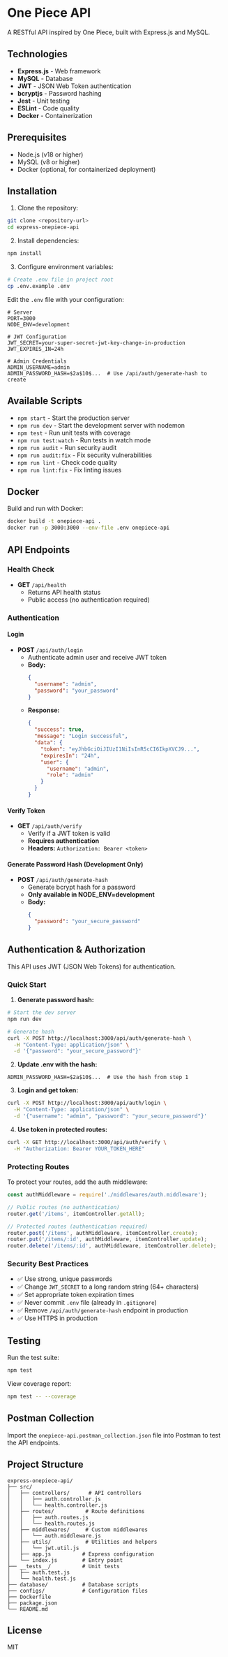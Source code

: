 # One Piece API

A RESTful API inspired by One Piece, built with Express.js and MySQL.

## Technologies

- **Express.js** - Web framework
- **MySQL** - Database
- **JWT** - JSON Web Token authentication
- **bcryptjs** - Password hashing
- **Jest** - Unit testing
- **ESLint** - Code quality
- **Docker** - Containerization

## Prerequisites

- Node.js (v18 or higher)
- MySQL (v8 or higher)
- Docker (optional, for containerized deployment)

## Installation

1. Clone the repository:
```bash
git clone <repository-url>
cd express-onepiece-api
```

2. Install dependencies:
```bash
npm install
```

3. Configure environment variables:
```bash
# Create .env file in project root
cp .env.example .env
```

Edit the `.env` file with your configuration:
```env
# Server
PORT=3000
NODE_ENV=development

# JWT Configuration
JWT_SECRET=your-super-secret-jwt-key-change-in-production
JWT_EXPIRES_IN=24h

# Admin Credentials
ADMIN_USERNAME=admin
ADMIN_PASSWORD_HASH=$2a$10$...  # Use /api/auth/generate-hash to create
```

## Available Scripts

- `npm start` - Start the production server
- `npm run dev` - Start the development server with nodemon
- `npm test` - Run unit tests with coverage
- `npm run test:watch` - Run tests in watch mode
- `npm run audit` - Run security audit
- `npm run audit:fix` - Fix security vulnerabilities
- `npm run lint` - Check code quality
- `npm run lint:fix` - Fix linting issues

## Docker

Build and run with Docker:
```bash
docker build -t onepiece-api .
docker run -p 3000:3000 --env-file .env onepiece-api
```

## API Endpoints

### Health Check

- **GET** `/api/health`
  - Returns API health status
  - Public access (no authentication required)

### Authentication

#### Login
- **POST** `/api/auth/login`
  - Authenticate admin user and receive JWT token
  - **Body:**
    ```json
    {
      "username": "admin",
      "password": "your_password"
    }
    ```
  - **Response:**
    ```json
    {
      "success": true,
      "message": "Login successful",
      "data": {
        "token": "eyJhbGciOiJIUzI1NiIsInR5cCI6IkpXVCJ9...",
        "expiresIn": "24h",
        "user": {
          "username": "admin",
          "role": "admin"
        }
      }
    }
    ```

#### Verify Token
- **GET** `/api/auth/verify`
  - Verify if a JWT token is valid
  - **Requires authentication**
  - **Headers:** `Authorization: Bearer <token>`

#### Generate Password Hash (Development Only)
- **POST** `/api/auth/generate-hash`
  - Generate bcrypt hash for a password
  - **Only available in NODE_ENV=development**
  - **Body:**
    ```json
    {
      "password": "your_secure_password"
    }
    ```

## Authentication & Authorization

This API uses JWT (JSON Web Tokens) for authentication.

### Quick Start

1. **Generate password hash:**
```bash
# Start the dev server
npm run dev

# Generate hash
curl -X POST http://localhost:3000/api/auth/generate-hash \
  -H "Content-Type: application/json" \
  -d '{"password": "your_secure_password"}'
```

2. **Update .env with the hash:**
```env
ADMIN_PASSWORD_HASH=$2a$10$...  # Use the hash from step 1
```

3. **Login and get token:**
```bash
curl -X POST http://localhost:3000/api/auth/login \
  -H "Content-Type: application/json" \
  -d '{"username": "admin", "password": "your_secure_password"}'
```

4. **Use token in protected routes:**
```bash
curl -X GET http://localhost:3000/api/auth/verify \
  -H "Authorization: Bearer YOUR_TOKEN_HERE"
```

### Protecting Routes

To protect your routes, add the auth middleware:

```javascript
const authMiddleware = require('./middlewares/auth.middleware');

// Public routes (no authentication)
router.get('/items', itemController.getAll);

// Protected routes (authentication required)
router.post('/items', authMiddleware, itemController.create);
router.put('/items/:id', authMiddleware, itemController.update);
router.delete('/items/:id', authMiddleware, itemController.delete);
```

### Security Best Practices

- ✅ Use strong, unique passwords
- ✅ Change `JWT_SECRET` to a long random string (64+ characters)
- ✅ Set appropriate token expiration times
- ✅ Never commit `.env` file (already in `.gitignore`)
- ✅ Remove `/api/auth/generate-hash` endpoint in production
- ✅ Use HTTPS in production

## Testing

Run the test suite:
```bash
npm test
```

View coverage report:
```bash
npm test -- --coverage
```

## Postman Collection

Import the `onepiece-api.postman_collection.json` file into Postman to test the API endpoints.

## Project Structure

```
express-onepiece-api/
├── src/
│   ├── controllers/      # API controllers
│   │   ├── auth.controller.js
│   │   └── health.controller.js
│   ├── routes/          # Route definitions
│   │   ├── auth.routes.js
│   │   └── health.routes.js
│   ├── middlewares/     # Custom middlewares
│   │   └── auth.middleware.js
│   ├── utils/           # Utilities and helpers
│   │   └── jwt.util.js
│   ├── app.js          # Express configuration
│   └── index.js        # Entry point
├── __tests__/          # Unit tests
│   ├── auth.test.js
│   └── health.test.js
├── database/           # Database scripts
├── configs/            # Configuration files
├── Dockerfile
├── package.json
└── README.md
```

## License

MIT
